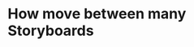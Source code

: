 How move between many Storyboards
========================

<p align="center">
	<img src="" width="" height="">
</p>